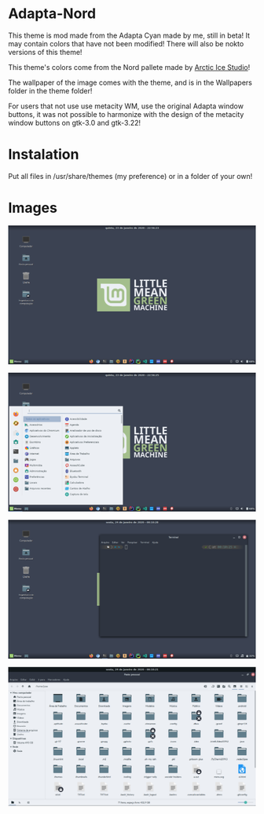 # Adapta-Nord

This theme is mod made from the Adapta Cyan made by me, still in beta! It may contain colors that have not been modified! There will also be nokto versions of this theme!

This theme's colors come from the Nord pallete made by <a href="https://github.com/arcticicestudio/nord">Arctic Ice Studio</a>!

The wallpaper of the image comes with the theme, and is in the Wallpapers folder in the theme folder!

For users that not use use metacity WM, use the original Adapta window buttons, it was not possible to harmonize with the design of the metacity window buttons on gtk-3.0 and gtk-3.22!

# Instalation

Put all files in /usr/share/themes (my preference) or in a folder of your own!

# Images

![image](Images/image.png)

![image](Images/image1.png)

![image](Images/image2.png)

![image](Images/image3.png)
